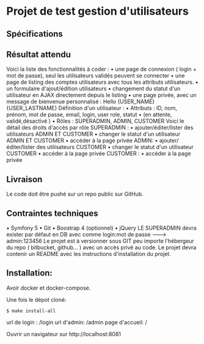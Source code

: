 # Projet de test gestion d'utilisateurs


## Spécifications


## Résultat attendu

Voici la liste des fonctionnalités à coder :
• une page de connexion ( login + mot de passe), seul les utilisateurs validés
peuvent se connecter
• une page de listing des comptes utilisateurs avec tous les attributs
utilisateurs.
• un formulaire d'ajout/édition utilisateurs
• changement du statut d'un utilisateur en AJAX directement depuis le listing
• une page privée, avec un message de bienvenue personnalisé :
Hello {USER_NAME} {USER_LASTNAME}
Définition d'un utilisateur :
• Attributs : ID, nom, prénom, mot de passe, email, login, user role, statut
• (en attente, validé,désactivé )
• Rôles : SUPERADMIN, ADMIN, CUSTOMER
Voici le détail des droits d'accès par rôle
SUPERADMIN :
• ajouter/éditer/lister des utilisateurs ADMIN ET CUSTOMER
• changer le statut d'un utilisateur ADMIN ET CUSTOMER
• accéder à la page privée
ADMIN:
• ajouter/éditer/lister des utilisateurs CUSTOMER
• changer le statut d'un utilisateur CUSTOMER
• accéder à la page privée
 CUSTOMER :
• accéder à la page privée

## Livraison

Le code doit être pushé sur un repo public sur GitHub.

## Contraintes techniques

• Symfony 5
• Git
• Boostrap 4 (optionnel)
• jQuery
LE SUPERADMIN devra exister par défaut en DB
avec comme login:mot de passe ---> admin:123456
Le projet est à versionner sous GIT peu importe l'hébergeur du repo ( bitbucket,
github… ) avec un accès privé au code.
Le projet devra contenir un README avec les instructions d'installation du projet.


## Installation:

Avoir docker et docker-compose.

Une fois le dépot cloné:
```
$ make install-all

```
url de login : /login
url d'admin: /admin
page d'accueil: /


Ouvrir un navigateur sur http://localhost:8081
